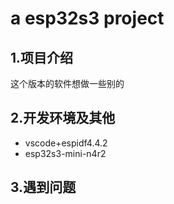 <!--
 * @Author: letian
 * @Date: 2022-12-04 17:10
 * @LastEditors: Letian-stu
 * @LastEditTime: 2023-05-01 10:32
 * @FilePath: /ESP32_Project/README.md
 * @Description: 
 * Copyright (c) 2023 by letian 1656733975@qq.com, All Rights Reserved. 
-->
# a esp32s3 project

## 1.项目介绍

这个版本的软件想做一些别的

## 2.开发环境及其他

- vscode+espidf4.4.2
- esp32s3-mini-n4r2

## 3.遇到问题

